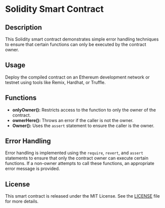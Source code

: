 # Solidity Smart Contract

## Description

This Solidity smart contract demonstrates simple error handling techniques to ensure that certain functions can only be executed by the contract owner.

## Usage

Deploy the compiled contract on an Ethereum development network or testnet using tools like Remix, Hardhat, or Truffle.

## Functions

- **onlyOwner():** Restricts access to the function to only the owner of the contract.
- **ownerHere():** Throws an error if the caller is not the owner.
- **Owner():** Uses the `assert` statement to ensure the caller is the owner.

## Error Handling

Error handling is implemented using the `require`, `revert`, and `assert` statements to ensure that only the contract owner can execute certain functions. If a non-owner attempts to call these functions, an appropriate error message is provided.

## License

This smart contract is released under the MIT License. See the [LICENSE](LICENSE) file for more details.

